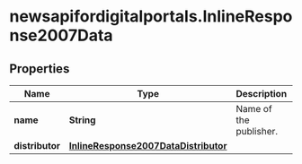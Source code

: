 # newsapifordigitalportals.InlineResponse2007Data

## Properties

Name | Type | Description | Notes
------------ | ------------- | ------------- | -------------
**name** | **String** | Name of the publisher. | [optional] 
**distributor** | [**InlineResponse2007DataDistributor**](InlineResponse2007DataDistributor.md) |  | [optional] 



